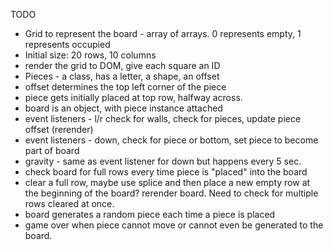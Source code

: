 TODO

- Grid to represent the board - array of arrays. 0 represents empty, 1 represents occupied
- Initial size: 20 rows, 10 columns
- render the grid to DOM, give each square an ID
- Pieces - a class, has a letter, a shape, an offset
- offset determines the top left corner of the piece
- piece gets initially placed at top row, halfway across.
- board is an object, with piece instance attached
- event listeners - l/r check for walls, check for pieces, update piece offset (rerender)
- event listeners - down, check for piece or bottom, set piece to become part of board
- gravity - same as event listener for down but happens every 5 sec.
- check board for full rows every time piece is "placed" into the board
- clear a full row, maybe use splice and then place a new empty row at the beginning of the board? rerender board. Need to check for multiple rows cleared at once.
- board generates a random piece each time a piece is placed
- game over when piece cannot move or cannot even be generated to the board.
